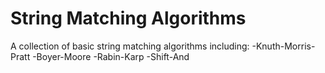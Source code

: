 # String Matching Algorithms
A collection of basic string matching algorithms including: 
  -Knuth-Morris-Pratt 
  -Boyer-Moore
  -Rabin-Karp
  -Shift-And 
